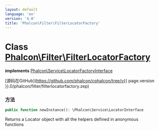 ```yaml
---
layout: default
language: 'en'
version: '4.0'
title: 'Phalcon\Filter\FilterLocatorFactory'
---
```


# Class [Phalcon\Filter\FilterLocatorFactory](Phalcon_Filter_FilterLocatorFactory)

**implements** [Phalcon\Service\LocatorFactoryInterface](Phalcon_Service_LocatorFactoryInterface)

[源码在GitHub](https://github.com/phalcon/cphalcon/tree/v{{ page.version }}.0/phalcon/filter/filterlocatorfactory.zep)

### 方法

```php
public function newInstance(): \Phalcon\Service\LocatorInterface
```

Returns a Locator object with all the helpers defined in anonymous functions